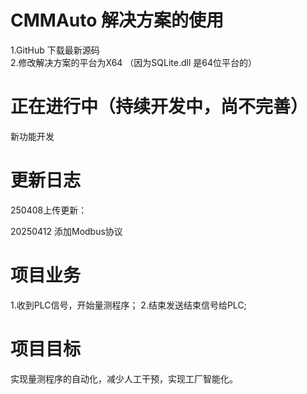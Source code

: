 ﻿# CMMAuto 解决方案的使用  
1.GitHub 下载最新源码  
2.修改解决方案的平台为X64 （因为SQLite.dll 是64位平台的）  
  
# 正在进行中（持续开发中，尚不完善）  
  
新功能开发  

# 更新日志  

250408上传更新：  
  
20250412 添加Modbus协议  
  
# 项目业务  
1.收到PLC信号，开始量测程序；
2.结束发送结束信号给PLC;  
  
# 项目目标  
实现量测程序的自动化，减少人工干预，实现工厂智能化。  
